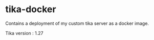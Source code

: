 # tika-docker
Contains a deployment of my custom tika server as a docker image.

Tika version : 1.27
